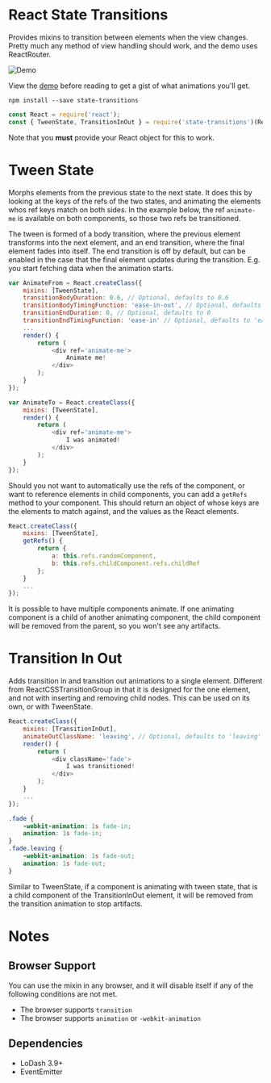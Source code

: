 # React State Transitions

Provides mixins to transition between elements when the view changes. Pretty much any method of view handling should work, and the demo uses ReactRouter.

![Demo](http://jacobp100.github.io/state-transitions/TweenState.gif)

View the [demo](http://jacobp100.github.io/state-transitions/) before reading to get a gist of what animations you'll get.

```
npm install --save state-transitions
```

```js
const React = require('react');
const { TweenState, TransitionInOut } = require('state-transitions')(React);
```

Note that you **must** provide your React object for this to work.

# Tween State

Morphs elements from the previous state to the next state. It does this by looking at the keys of the refs of the two states, and animating the elements whos ref keys match on both sides. In the example below, the ref `animate-me` is available on both components, so those two refs be transitioned.

The tween is formed of a body transition, where the previous element transforms into the next element, and an end transition, where the final element fades into itself. The end transition is off by default, but can be enabled in the case that the final element updates during the transition. E.g. you start fetching data when the animation starts.

```js
var AnimateFrom = React.createClass({
    mixins: [TweenState],
    transitionBodyDuration: 0.6, // Optional, defaults to 0.6
    transitionBodyTimingFunction: 'ease-in-out', // Optional, defaults to 'ease-in-out'
    transitionEndDuration: 0, // Optional, defaults to 0
    transitionEndTimingFunction: 'ease-in' // Optional, defaults to 'ease-in'
    ...
    render() {
        return (
            <div ref='animate-me'>
                Animate me!
            </div>
        );
    }
});

var AnimateTo = React.createClass({
    mixins: [TweenState],
    render() {
        return (
            <div ref='animate-me'>
                I was animated!
            </div>
        );
    }
});
```

Should you not want to automatically use the refs of the component, or want to reference elements in child components, you can add a `getRefs` method to your component. This should return an object of whose keys are the elements to match against, and the values as the React elements.

```js
React.createClass({
    mixins: [TweenState],
    getRefs() {
        return {
            a: this.refs.randomComponent,
            b: this.refs.childComponent.refs.childRef
        };
    }
    ...
});
```

It is possible to have multiple components animate. If one animating component is a child of another animating component, the child component will be removed from the parent, so you won't see any artifacts.

# Transition In Out

Adds transition in and transition out animations to a single element. Different from ReactCSSTransitionGroup in that it is designed for the one element, and not with inserting and removing child nodes. This can be used on its own, or with TweenState.

```js
React.createClass({
    mixins: [TransitionInOut],
    animateOutClassName: 'leaving', // Optional, defaults to 'leaving'
    render() {
        return (
            <div className='fade'>
                I was transitioned!
            </div>
        );
    }
    ...
});
```

```css
.fade {
    -webkit-animation: 1s fade-in;
    animation: 1s fade-in;
}
.fade.leaving {
    -webkit-animation: 1s fade-out;
    animation: 1s fade-out;
}
```

Similar to TweenState, if a component is animating with tween state, that is a child component of the TransitionInOut element, it will be removed from the transition animation to stop artifacts.

# Notes

## Browser Support

You can use the mixin in any browser, and it will disable itself if any of the following conditions are not met.

* The browser supports `transition`
* The browser supports `animation` or `-webkit-animation`

## Dependencies

* LoDash 3.9+
* EventEmitter
